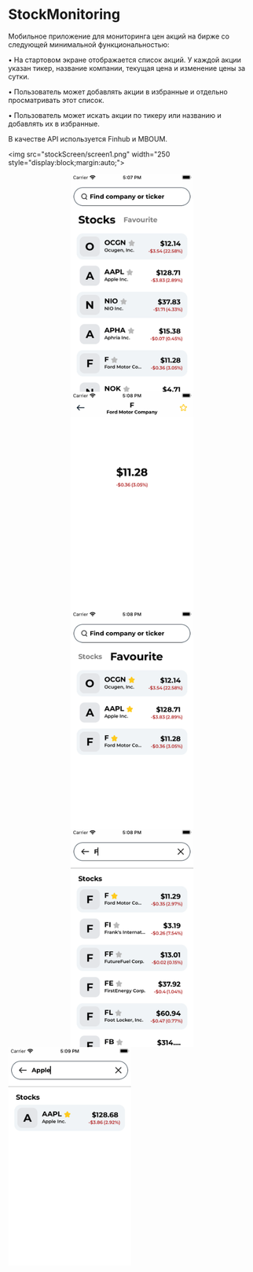 # StockMonitoring

Мобильное приложение для мониторинга цен акций на бирже со следующей минимальной функциональностью:

• На стартовом экране отображается список акций. У каждой акции указан тикер, название компании, текущая цена и изменение цены за сутки.

• Пользователь может добавлять акции в избранные и отдельно просматривать этот список.

• Пользователь может искать акции по тикеру или названию и добавлять их в избранные.

В качестве API используется Finhub и MBOUM.

<img src="stockScreen/screen1.png" width="250 style="display:block;margin:auto;">
  
<img src="stockScreen/screen2.png" width="250" style="display:block;margin:auto;">

<img src="stockScreen/screen3.png" width="250" style="display:block;margin:auto;">

<img src="stockScreen/screen4.png" width="250" style="display:block;margin:auto;">

<img src="stockScreen/screen5.png" width="250" style="display:block;margin:auto;">

<img src="stockScreen/screen6.png" width="250">
